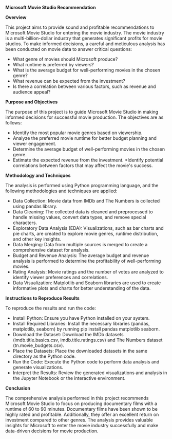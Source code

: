 **Microsoft Movie Studio Recommendation**

**Overview**

This project aims to provide sound and profitable recommendations to Microsoft Movie Studio for entering the movie industry. The movie industry is a multi-billion-dollar industry that generates significant profits for movie studios. To make informed decisions, a careful and meticulous analysis has been conducted on movie data to answer critical questions:

* What genre of movies should Microsoft produce?
* What runtime is preferred by viewers?
* What is the average budget for well-performing movies in the chosen genre?
*  What revenue can be expected from the investment?
* Is there a correlation between various factors, such as revenue and audience appeal?


**Purpose and Objectives**

The purpose of this project is to guide Microsoft Movie Studio in making informed decisions for successful movie production. The objectives are as follows:

* Identify the most popular movie genres based on viewership.
* Analyze the preferred movie runtime for better budget planning and viewer engagement.
* Determine the average budget of well-performing movies in the chosen genre.
* Estimate the expected revenue from the investment.
*Identify potential correlations between factors that may affect the movie's success.

**Methodology and Techniques**

The analysis is performed using Python programming language, and the following methodologies and techniques are applied:

* Data Collection: Movie data from IMDb and The Numbers is collected using pandas library.
* Data Cleaning: The collected data is cleaned and preprocessed to handle missing values, convert data types, and remove special characters.
* Exploratory Data Analysis (EDA): Visualizations, such as bar charts and pie charts, are created to explore movie genres, runtime distribution, and other key insights.
* Data Merging: Data from multiple sources is merged to create a comprehensive dataset for analysis.
* Budget and Revenue Analysis: The average budget and revenue analysis is performed to determine the profitability of well-performing movies.
* Rating Analysis: Movie ratings and the number of votes are analyzed to identify viewer preferences and correlations.
* Data Visualization: Matplotlib and Seaborn libraries are used to create informative plots and charts for better understanding of the data.

**Instructions to Reproduce Results**

To reproduce the results and run the code:

* Install Python: Ensure you have Python installed on your system.
* Install Required Libraries: Install the necessary libraries (pandas, matplotlib, seaborn) by running pip install pandas matplotlib seaborn.
* Download the Dataset: Download the IMDb datasets (imdb.title.basics.csv, imdb.title.ratings.csv) and The Numbers dataset (tn.movie_budgets.csv).
* Place the Datasets: Place the downloaded datasets in the same directory as the Python code.
* Run the Code: Execute the Python code to perform data analysis and generate visualizations.
* Interpret the Results: Review the generated visualizations and analysis in the Jupyter Notebook or the interactive environment.

**Conclusion**

The comprehensive analysis performed in this project recommends Microsoft Movie Studio to focus on producing documentary films with a runtime of 60 to 90 minutes. Documentary films have been shown to be highly rated and profitable. Additionally, they offer an excellent return on investment compared to other genres. The analysis provides valuable insights for Microsoft to enter the movie industry successfully and make data-driven decisions for movie production.